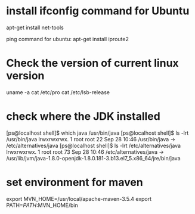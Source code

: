 # install ifconfig command for Ubuntu
apt-get install net-tools

ping command for ubuntu:
apt-get install iproute2

# Check the version of current linux version

uname -a
cat /etc/pro
cat /etc/lsb-release

# check where the JDK installed
[ps@localhost shell]$ which java
/usr/bin/java
[ps@localhost shell]$ ls -lrt /usr/bin/java
lrwxrwxrwx. 1 root root 22 Sep 28 10:46 /usr/bin/java -> /etc/alternatives/java
[ps@localhost shell]$ ls -lrt /etc/alternatives/java
lrwxrwxrwx. 1 root root 73 Sep 28 10:46 /etc/alternatives/java -> /usr/lib/jvm/java-1.8.0-openjdk-1.8.0.181-3.b13.el7_5.x86_64/jre/bin/java

# set environment for maven
export MVN_HOME=/usr/local/apache-maven-3.5.4
export PATH=$PATH:$MVN_HOME/bin

